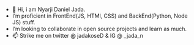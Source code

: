 - 👋 Hi, i am Nyarji Daniel Jada. 
- I’m proficient in FrontEnd(JS, HTMl, CSS) and BackEnd(Python, Node JS) stuff. 
- I’m looking to collaborate in open source projects and learn as much.
- 📫 Strike me on twitter @ jadakoseD & IG @ _jada_n
